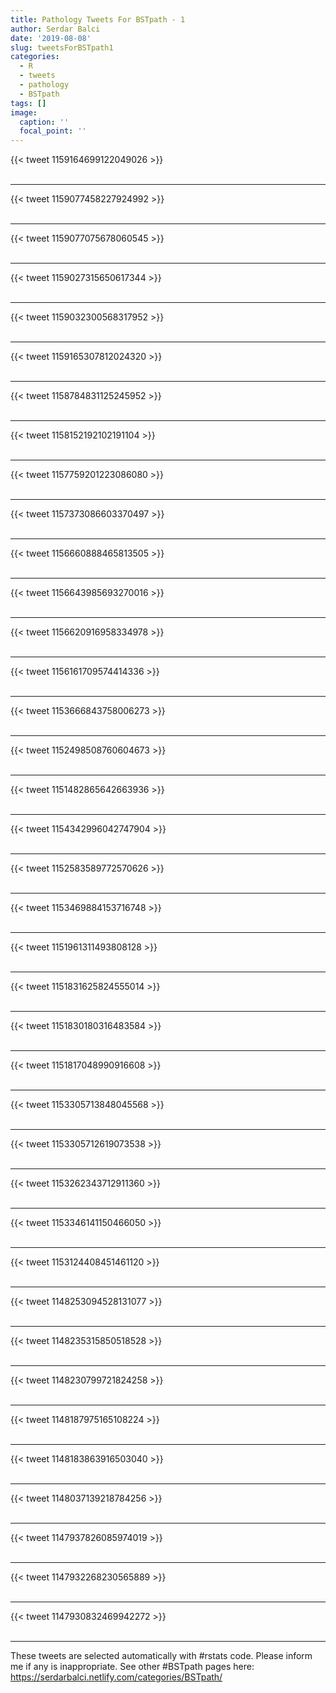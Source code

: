 ```yaml
---
title: Pathology Tweets For BSTpath - 1
author: Serdar Balci
date: '2019-08-08'
slug: tweetsForBSTpath1
categories:
  - R
  - tweets
  - pathology
  - BSTpath
tags: []
image:
  caption: ''
  focal_point: ''
---
```



{{< tweet 1159164699122049026 >}}
<br>
<br>
<hr>
{{< tweet 1159077458227924992 >}}
<br>
<br>
<hr>
{{< tweet 1159077075678060545 >}}
<br>
<br>
<hr>
{{< tweet 1159027315650617344 >}}
<br>
<br>
<hr>
{{< tweet 1159032300568317952 >}}
<br>
<br>
<hr>
{{< tweet 1159165307812024320 >}}
<br>
<br>
<hr>
{{< tweet 1158784831125245952 >}}
<br>
<br>
<hr>
{{< tweet 1158152192102191104 >}}
<br>
<br>
<hr>
{{< tweet 1157759201223086080 >}}
<br>
<br>
<hr>
{{< tweet 1157373086603370497 >}}
<br>
<br>
<hr>
{{< tweet 1156660888465813505 >}}
<br>
<br>
<hr>
{{< tweet 1156643985693270016 >}}
<br>
<br>
<hr>
{{< tweet 1156620916958334978 >}}
<br>
<br>
<hr>
{{< tweet 1156161709574414336 >}}
<br>
<br>
<hr>
{{< tweet 1153666843758006273 >}}
<br>
<br>
<hr>
{{< tweet 1152498508760604673 >}}
<br>
<br>
<hr>
{{< tweet 1151482865642663936 >}}
<br>
<br>
<hr>
{{< tweet 1154342996042747904 >}}
<br>
<br>
<hr>
{{< tweet 1152583589772570626 >}}
<br>
<br>
<hr>
{{< tweet 1153469884153716748 >}}
<br>
<br>
<hr>
{{< tweet 1151961311493808128 >}}
<br>
<br>
<hr>
{{< tweet 1151831625824555014 >}}
<br>
<br>
<hr>
{{< tweet 1151830180316483584 >}}
<br>
<br>
<hr>
{{< tweet 1151817048990916608 >}}
<br>
<br>
<hr>
{{< tweet 1153305713848045568 >}}
<br>
<br>
<hr>
{{< tweet 1153305712619073538 >}}
<br>
<br>
<hr>
{{< tweet 1153262343712911360 >}}
<br>
<br>
<hr>
{{< tweet 1153346141150466050 >}}
<br>
<br>
<hr>
{{< tweet 1153124408451461120 >}}
<br>
<br>
<hr>
{{< tweet 1148253094528131077 >}}
<br>
<br>
<hr>
{{< tweet 1148235315850518528 >}}
<br>
<br>
<hr>
{{< tweet 1148230799721824258 >}}
<br>
<br>
<hr>
{{< tweet 1148187975165108224 >}}
<br>
<br>
<hr>
{{< tweet 1148183863916503040 >}}
<br>
<br>
<hr>
{{< tweet 1148037139218784256 >}}
<br>
<br>
<hr>
{{< tweet 1147937826085974019 >}}
<br>
<br>
<hr>
{{< tweet 1147932268230565889 >}}
<br>
<br>
<hr>
{{< tweet 1147930832469942272 >}}
<br>
<br>
<hr>


These tweets are selected automatically with #rstats code. Please inform me if any is inappropriate.
See other #BSTpath pages here: https://serdarbalci.netlify.com/categories/BSTpath/
